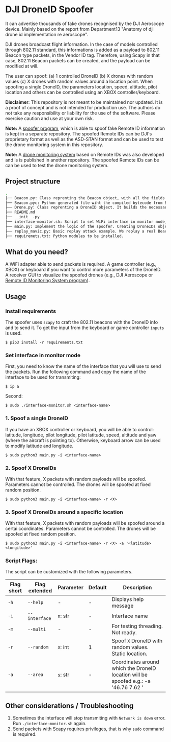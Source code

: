 # DJI DroneID Spoofer
It can advertise thousands of fake drones recognised by the DJI Aeroscope device. Mainly based on the report from Department13 "Anatomy of dji drone id implementation re aeroscope". 

DJI drones broadcast flight information. In the case of models controlled through 802.11 standard, this informations is added as a payload to 802.11 Beacon type 
packets, in the Vendor ID tag. Therefore, using Scapy in that case, 802.11 Beacon packets can be created, and the payload can be modified at will.

The user can spoof: (a) 1 controlled DroneID (b) X drones with random values  (c) X drones with random values around a location point. When spoofing a single DroneID, the parameters location, speed, altitude, pilot location and others can be controlled using an XBOX controller/keyboard.

**Disclaimer**: This repository is not meant to be maintained nor updated. It is a proof of concept and is not intended for production use. The authors do not take any responsibility or liability for the use of the software. Please exercise caution and use at your own risk.

**Note:** A [spoofer program](https://github.com/cyber-defence-campus/droneRemoteID_spoofer),  which is able to spoof fake Remote ID information is kept in a separate repository. The spoofed Remote IDs can be DJI's proprietary format as well as the ASD-STAN format and can be used to test the drone monitoring system in this repository.

**Note:** A [drone monitoring system](https://github.com/cyber-defence-campus/RemoteIDReceiver) based on Remote IDs was also developed and is is published in another repository. The spoofed Remote IDs can be  can be used to test the drone monitoring system.

## Project structure
```bash
.
├── Beacon.py: Class reprenting the Beacon object, with all the fields according to 802.11. It builds a Beacon with Scapy
├── Beacon.pyc: Python generated file wiht the compiled bytecode from Beacon.py
├── Drone.py: Class reprenting a DroneID object. It builds the necessary DroneID fields according to the DJI format
├── README.md
├── __init__.py
├── interface-monitor.sh: Script to set WiFi interface in monitor mode, which is necessary to send/receive all wifi traffic.
├── main.py: Implement the logic of the spoofer. Creating DroneIDs objects from Drone class, creating Beacons associated to the DroneIDs, generating the whole 802.11 packet and transmiting them in a loop.
├── replay_mavic.py: Basic replay attack example. We replay a real Beacon captured (with Wireshark) from a DJI Mavic drone. 
├── requiremets.txt: Python modules to be installed.
```



## What do you need?
A WiFi adapter able to send packets is required.
A game controller (e.g., XBOX) or keyboard if you want to control more parameters of the DroneID.
A receiver GUI to visualize the spoofed drones (e.g., DJI Aeroscope or [Remote ID Monitoring System program](https://github.com/cyber-defence-campus/RemoteIDReceiver)).


## Usage

### Install requirements
The spoofer uses `scapy` to craft the 802.11 beacons with the DroneID info and to send it. To get the input from the keyboard or game controller `inputs` is used.

`$ pip3 install -r requirements.txt` 


### Set interface in monitor mode
First, you need to know the name of the interface that you will use to send the packets. Run the following command and copy the name of the interface to be used for transmiting:

`$ ip a` 

Second: 

`$ sudo ./interface-monitor.sh <interface-name>`

### 1. Spoof a single DroneID
If you have an XBOX controller or keyboard, you will be able to control: latitude, longitude, pilot longitude, pilot latitude, speed, altitude and yaw (where the aircraft is pointing to).
Otherwise, keyboard arrow can be used to modify latitude and longitude.

`$ sudo python3 main.py -i <interface-name> `



### 2. Spoof X DroneIDs
With that feature, X packets with random payloads will be spoofed. Parameters cannot be controlled. The drones will be spoofed at fixed random position.

`$ sudo python3 main.py -i <interface-name> -r <X>`

### 3. Spoof X DroneIDs around a specific location
With that feature, X packets with random payloads will be spoofed around a certai coordinates. Parameters cannot be controlled. The drones will be spoofed at fixed random position.

`$ sudo python3 main.py -i <interface-name> -r <X> -a '<latitude> <longitude>'`

### Script Flags:

The script can be customized with the following parameters.

| Flag short | Flag extended | Parameter                  | Default                                           | Description                                    |
|------------|---------------|----------------------------|---------------------------------------------------|------------------------------------------------|
| `-h`       | `--help`      | -                          | -                                                 | Displays help message                          |
| `-i`       | `--interface` | `n`: str                   | -                                   | Interface name                                 |
| `-m`       | `--multi`    | -                          | -                                                 | For testing threading. Not ready.       |
| `-r`       | `--random`    | `X`: int                   | 1                                                 | Spoof `X` DroneID with random values. Static location.       |
| `-a`       | `--area`   | `s`: str                   | -                                                 | Coordinates around which the DroneID location will be spoofed e.g.: -a '46.76 7.62 '                 |


## Other considerations / Troubleshooting
1. Sometimes the interface will stop transmiting with `Network is down` error. Run `./interface-monitor.sh` again.
2. Send packets with Scapy requires privileges, that is why `sudo` command is required.

